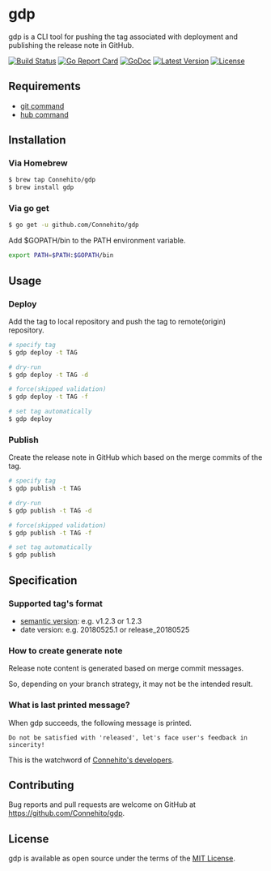 # gdp
gdp is a CLI tool for pushing the tag associated with deployment and publishing the release note in GitHub.

[![Build Status](https://travis-ci.org/Connehito/gdp.svg?branch=master)](https://travis-ci.org/Connehito/gdp)
[![Go Report Card](https://goreportcard.com/badge/github.com/Connehito/gdp)](https://goreportcard.com/report/github.com/Connehito/gdp)
[![GoDoc](https://godoc.org/github.com/Connehito/gdp?status.svg)](https://godoc.org/github.com/Connehito/gdp)
[![Latest Version](http://img.shields.io/github/release/Connehito/gdp.svg?style=flat-square)](https://github.com/Connehito/gdp/releases/latest)
[![License](http://img.shields.io/badge/license-MIT-blue.svg?style=flat-square)](https://raw.githubusercontent.com/Connehito/gdp/master/LICENSE)

## Requirements
- [git command](https://git-scm.com/book/en/v2/Getting-Started-Installing-Git)
- [hub command](https://github.com/github/hub#installation)

## Installation

### Via Homebrew
```bash
$ brew tap Connehito/gdp
$ brew install gdp
```

### Via go get
```bash
$ go get -u github.com/Connehito/gdp
```

Add $GOPATH/bin to the PATH environment variable.
```bash
export PATH=$PATH:$GOPATH/bin
```

## Usage

### Deploy
Add the tag to local repository and push the tag to remote(origin) repository.

```bash
# specify tag
$ gdp deploy -t TAG

# dry-run
$ gdp deploy -t TAG -d

# force(skipped validation)
$ gdp deploy -t TAG -f

# set tag automatically
$ gdp deploy
```

### Publish
Create the release note in GitHub which based on the merge commits of the tag.

```bash
# specify tag
$ gdp publish -t TAG

# dry-run
$ gdp publish -t TAG -d

# force(skipped validation)
$ gdp publish -t TAG -f

# set tag automatically
$ gdp publish
```

## Specification

### Supported tag's format
- [semantic version](https://semver.org/): e.g. v1.2.3 or 1.2.3
- date version: e.g. 20180525.1 or release_20180525

### How to create generate note
Release note content is generated based on merge commit messages.

So, depending on your branch strategy, it may not be the intended result.

### What is last printed message?
When gdp succeeds, the following message is printed.

`Do not be satisfied with 'released', let's face user's feedback in sincerity!`

This is the watchword of [Connehito's developers](https://connehito.com/).

## Contributing
Bug reports and pull requests are welcome on GitHub at https://github.com/Connehito/gdp.

## License
gdp is available as open source under the terms of the [MIT License](http://opensource.org/licenses/MIT).
